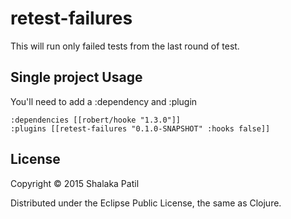 # retest-failures

This will run only failed tests from the last round of test.

## Single project Usage

You'll need to add a :dependency and :plugin

```
:dependencies [[robert/hooke "1.3.0"]]
:plugins [[retest-failures "0.1.0-SNAPSHOT" :hooks false]]
```


## License

Copyright © 2015 Shalaka Patil

Distributed under the Eclipse Public License, the same as Clojure.
